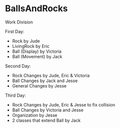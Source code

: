 # BallsAndRocks

Work Division

First Day:
- Rock by Jude
- LivingRock by Eric
- Ball (Display) by Victoria
- Ball (Movement) by Jack

Second Day:
- Rock Changes by Jude, Eric & Victoria
- Ball Changes by Jack and Jesse
- General Changes by Jesse


Third Day:
- Rock Changes by Jude, Eric & Jesse to fix collision
- Ball Changes by Victoria and Jesse
- Organization by Jesse
- 2 classes that extend Ball by Jack
